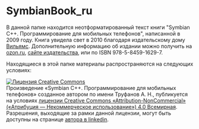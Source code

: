 # SymbianBook_ru
В данной папке находится неотформатированный текст книги "Symbian C++. Программирование для мобильных телефонов", написанной в 2009 году. Книга увидела свет в 2010 благодаря издательскому дому [Вильямс](http://www.williamspublishing.com/). Дополнительную информацию об издании можно получить на [ozon.ru](http://www.ozon.ru/context/detail/id/5011071/), [сайте издательства](http://www.williamspublishing.com/Books/978-5-8459-1629-7.html), или по ISBN 978-5-8459-1629-7.

Находящиеся в этой папке материалы распространяются на следующих условиях:

<a rel="license" href="http://creativecommons.org/licenses/by-nc/4.0/"><img alt="Лицензия Creative Commons" style="border-width:0" src="https://i.creativecommons.org/l/by-nc/4.0/88x31.png" /></a><br />Произведение «<span xmlns:dct="http://purl.org/dc/terms/" href="http://purl.org/dc/dcmitype/Text" property="dct:title" rel="dct:type">Symbian C++. Программирование для мобильных телефонов</span>» созданное автором по имени <span xmlns:cc="http://creativecommons.org/ns#" property="cc:attributionName">Труфанов А. Н.</span>, публикуется на условиях <a rel="license" href="http://creativecommons.org/licenses/by-nc/4.0/">лицензии Creative Commons «Attribution-NonCommercial» («Атрибуция — Некоммерческое использование») 4.0 Всемирная</a>.<br />Разрешения, выходящие за рамки данной лицензии, могут быть доступны на странице <a xmlns:cc="http://creativecommons.org/ns#" href="https://www.linkedin.com/in/trufanov" rel="cc:morePermissions">автора в linkedin</a>.
